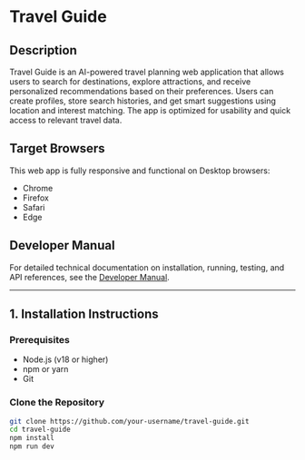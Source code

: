 # Travel Guide

## Description

Travel Guide is an AI-powered travel planning web application that allows users to search for destinations, explore attractions, and receive personalized recommendations based on their preferences. Users can create profiles, store search histories, and get smart suggestions using location and interest matching. The app is optimized for usability and quick access to relevant travel data.

## Target Browsers

This web app is fully responsive and functional on Desktop browsers:
- Chrome
- Firefox
- Safari
- Edge

## Developer Manual

For detailed technical documentation on installation, running, testing, and API references, see the [Developer Manual](DEVELOPER_MANUAL.md).

---

## 1. Installation Instructions

### Prerequisites

- Node.js (v18 or higher)
- npm or yarn
- Git

### Clone the Repository

```bash
git clone https://github.com/your-username/travel-guide.git
cd travel-guide
npm install
npm run dev
